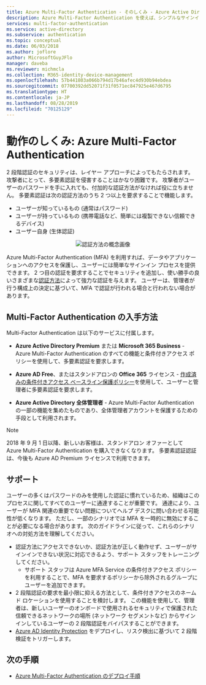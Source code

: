 ```yaml
---
title: Azure Multi-Factor Authentication - そのしくみ - Azure Active Directory
description: Azure Multi-Factor Authentication を使えば、シンプルなサインイン プロセスを好むユーザーのニーズに応えながら、データやアプリケーションへのアクセスを効果的に保護することが可能です。
services: multi-factor-authentication
ms.service: active-directory
ms.subservice: authentication
ms.topic: conceptual
ms.date: 06/03/2018
ms.author: joflore
author: MicrosoftGuyJFlo
manager: daveba
ms.reviewer: michmcla
ms.collection: M365-identity-device-management
ms.openlocfilehash: 57b441803a066b794d17b46afec4d930b94ebdea
ms.sourcegitcommit: 07700392dd52071f31f0571ec847925e467d6795
ms.translationtype: HT
ms.contentlocale: ja-JP
ms.lasthandoff: 08/28/2019
ms.locfileid: "70125129"
---
```

# <a name="how-it-works-azure-multi-factor-authentication"></a>動作のしくみ: Azure Multi-Factor Authentication

2 段階認証のセキュリティは、レイヤー アプローチによってもたらされます。 攻撃者にとって、多要素認証を侵害することはかなり困難です。 攻撃者がユーザーのパスワードを手に入れても、付加的な認証方法がなければ役に立ちません。 多要素認証は次の認証方法のうち 2 つ以上を要求することで機能します。

* ユーザーが知っているもの (通常はパスワード)
* ユーザーが持っているもの (携帯電話など、簡単には複製できない信頼できるデバイス)
* ユーザー自身 (生体認証)

<center>

![認証方法の概念画像](./media/concept-mfa-howitworks/methods.png)</center>

Azure Multi-Factor Authentication (MFA) を利用すれば、データやアプリケーションへのアクセスを保護し、ユーザーには簡単なサインイン プロセスを提供できます。 2 つ目の認証を要求することでセキュリティを追加し、使い勝手の良いさまざまな[認証方法](concept-authentication-methods.md)によって強力な認証を与えます。 ユーザーは、管理者が行う構成上の決定に基づいて、MFA で認証が行われる場合と行われない場合があります。

## <a name="how-to-get-multi-factor-authentication"></a>Multi-Factor Authentication の入手方法

Multi-Factor Authentication は以下のサービスに付属します。

* **Azure Active Directory Premium** または **Microsoft 365 Business** - Azure Multi-Factor Authentication のすべての機能と条件付きアクセス ポリシーを使用して、多要素認証を要求します。

* **Azure AD Free**、またはスタンドアロンの **Office 365** ライセンス - [作成済みの条件付きアクセス ベースライン保護ポリシー](../conditional-access/concept-baseline-protection.md)を使用して、ユーザーと管理者に多要素認証を要求します。

* **Azure Active Directory 全体管理者** - Azure Multi-Factor Authentication の一部の機能を集めたものであり、全体管理者アカウントを保護するための手段として利用されます。

> [!NOTE]
> 2018 年 9 月 1 日以降、新しいお客様は、スタンドアロン オファーとして Azure Multi-Factor Authentication を購入できなくなります。 多要素認証認証は、今後も Azure AD Premium ライセンスで利用できます。

## <a name="supportability"></a>サポート

ユーザーの多くはパスワードのみを使用した認証に慣れているため、組織はこのプロセスに関してすべてのユーザーに通達することが重要です。 通達により、ユーザーが MFA 関連の重要でない問題についてヘルプ デスクに問い合わせる可能性が低くなります。 ただし、一部のシナリオでは MFA を一時的に無効にすることが必要になる場合があります。 次のガイドラインに従って、これらのシナリオへの対処方法を理解してください。

* 認証方法にアクセスできないか、認証方法が正しく動作せず、ユーザーがサインインできない状況に対応できるよう、サポート スタッフをトレーニングしてください。
   * サポート スタッフは Azure MFA Service の条件付きアクセス ポリシーを利用することで、MFA を要求するポリシーから除外されるグループにユーザーを追加できます。
* 2 段階認証の要求を最小限に抑える方法として、条件付きアクセスのネームド ロケーションを使用することを検討します。 この機能を使用して、管理者は、新しいユーザーのオンボードで使用されるセキュリティで保護された信頼できるネットワークの場所 (ネットワーク セグメントなど) からサインインしているユーザーの 2 段階認証をバイパスすることができます。
* [Azure AD Identity Protection](../active-directory-identityprotection.md) をデプロイし、リスク検出に基づいて 2 段階検証をトリガーします。

## <a name="next-steps"></a>次の手順

- [Azure Multi-Factor Authentication のデプロイ手順](howto-mfa-getstarted.md)
